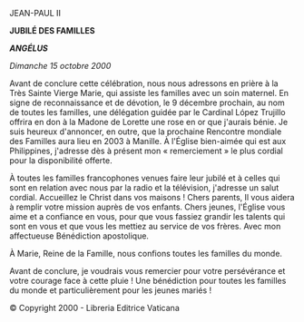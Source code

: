 JEAN-PAUL II

**JUBILÉ DES FAMILLES**

***ANGÉLUS***

*Dimanche 15 octobre 2000*

Avant de conclure cette célébration, nous nous adressons en prière à la Très Sainte Vierge Marie, qui assiste les familles avec un soin maternel. En signe de reconnaissance et de dévotion, le 9 décembre prochain, au nom de toutes les familles, une délégation guidée par le Cardinal López Trujillo offrira en don à la Madone de Lorette une rose en or que j'aurais bénie. Je suis heureux d'annoncer, en outre, que la prochaine Rencontre mondiale des Familles aura lieu en 2003 à Manille. À l'Église bien-aimée qui est aux Philippines, j'adresse dès à présent mon « remerciement » le plus cordial pour la disponibilité offerte.

À toutes les familles francophones venues faire leur jubilé et à celles qui sont en relation avec nous par la radio et la télévision, j'adresse un salut cordial. Accueillez le Christ dans vos maisons ! Chers parents, Il vous aidera à remplir votre mission auprès de vos enfants. Chers jeunes, l'Église vous aime et a confiance en vous, pour que vous fassiez grandir les talents qui sont en vous et que vous les mettiez au service de vos frères. Avec mon affectueuse Bénédiction apostolique.

À Marie, Reine de la Famille, nous confions toutes les familles du monde.

Avant de conclure, je voudrais vous remercier pour votre persévérance et votre courage face à cette pluie ! Une bénédiction pour toutes les familles du monde et particulièrement pour les jeunes mariés !

© Copyright 2000 - Libreria Editrice Vaticana